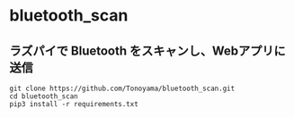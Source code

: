 # bluetooth_scan

## ラズパイで Bluetooth をスキャンし、Webアプリに送信

```sell
git clone https://github.com/Tonoyama/bluetooth_scan.git
cd bluetooth_scan
pip3 install -r requirements.txt
```